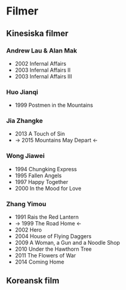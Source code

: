 # Filmer
## Kinesiska filmer
### Andrew Lau & Alan Mak
* 2002 Infernal Affairs
* 2003 Infernal Affairs II
* 2003 Infernal Affairs III
### Huo Jianqi
* 1999 Postmen in the Mountains
### Jia Zhangke
* 2013 A Touch of Sin
* -> 2015 Mountains May Depart <-
### Wong Jiawei
* 1994 Chungking Express
* 1995 Fallen Angels
* 1997 Happy Together
* 2000 In the Mood for Love
### Zhang Yimou
* 1991 Rais the Red Lantern
* -> 1999 The Road Home <-
* 2002 Hero
* 2004 House of Flying Daggers
* 2009 A Woman, a Gun and a Noodle Shop
* 2010 Under the Hawthorn Tree
* 2011 The Flowers of War
* 2014 Coming Home 
## Koreansk film
